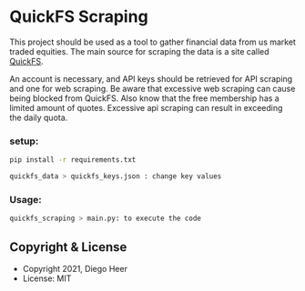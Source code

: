 QuickFS Scraping
============================

This project should be used as a tool to gather
financial data from us market traded equities. The
main source for scraping the data is a site called
[QuickFS](https://quickfs.net/).

An account is necessary, and API keys should be 
retrieved for API scraping and one for web scraping.
Be aware that excessive web scraping can cause
being blocked from QuickFS. Also know that the free
membership has a limited amount of quotes. Excessive
api scraping can result in exceeding the daily quota.

### setup: 
```bash
pip install -r requirements.txt

quickfs_data > quickfs_keys.json : change key values
```

### Usage:
```bash
quickfs_scraping > main.py: to execute the code

```
Copyright & License
-------------------

  * Copyright 2021, Diego Heer
  * License: MIT
